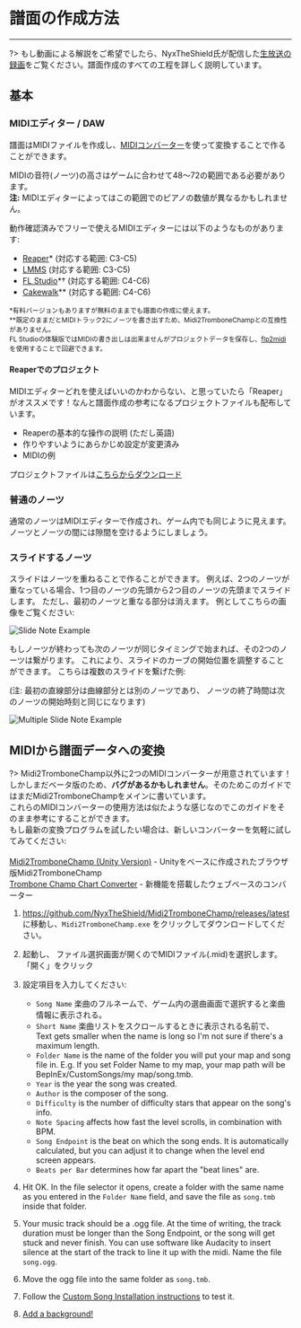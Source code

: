 # 譜面の作成方法
---

?> もし動画による解説をご希望でしたら、NyxTheShield氏が配信した[生放送の録画](https://www.youtube.com/watch?v=ig27SlJveGs)をご覧ください。譜面作成のすべての工程を詳しく説明しています。

## 基本
### MIDIエディター / DAW
譜面はMIDIファイルを作成し、[MIDIコンバーター](#converting-midi-to-map-file)を使って変換することで作ることができます。

MIDIの音符(ノーツ)の高さはゲームに合わせて48～72の範囲である必要があります。<br>**注:** MIDIエディターによってはこの範囲でのピアノの数値が異なるかもしれません。

動作確認済みでフリーで使えるMIDIエディターには以下のようなものがあります:
- [Reaper](https://www.reaper.fm/download.php)* (対応する範囲: C3-C5)
- [LMMS](https://lmms.io/download#windows) (対応する範囲: C3-C5)
- [FL Studio](https://www.image-line.com/fl-studio-download/)*† (対応する範囲: C4-C6)
- [Cakewalk](https://www.bandlab.com/products/cakewalk)** (対応する範囲: C4-C6)

<sub>*有料バージョンもありますが無料のままでも譜面の作成に使えます。</sub><br> <sub>**既定のままだとMIDIトラック2にノーツを書き出すため、Midi2TromboneChampとの互換性がありません。</sub><br> <sub>FL Studioの体験版ではMIDIの書き出しは出来ませんがプロジェクトデータを保存し、<a href="https://github.com/Kaydax/flp2midi/releases/latest">flp2midi</a> を使用することで回避できます。</p>

<h4 spaces-before="0">
  Reaperでのプロジェクト
</h4>

<p spaces-before="0">
  MIDIエディターどれを使えばいいのかわからない、と思っていたら「Reaper」がオススメです！なんと譜面作成の参考になるプロジェクトファイルも配布しています。
</p>

<ul>
  <li>
    Reaperの基本的な操作の説明 (ただし英語)
  </li>
  <li>
    作りやすいようにあらかじめ設定が変更済み
  </li>
  <li>
    MIDIの例
  </li>
</ul>

<p spaces-before="0">
  プロジェクトファイルは<a href="https://trombone.wiki/docs/files/REAPER_Trombone_Champ_Charting_Template.zip">こちらからダウンロード</a>
</p>

<h3 spaces-before="0">
  普通のノーツ
</h3>

<p spaces-before="0">
  通常のノーツはMIDIエディターで作成され、ゲーム内でも同じように見えます。 ノーツとノーツの間には隙間を空けるようにしましょう。
</p>

<h3 spaces-before="0">
  スライドするノーツ
</h3>

<p spaces-before="0">
  スライドはノーツを重ねることで作ることができます。 例えば、2つのノーツが重なっている場合、1つ目のノーツの先頭から2つ目のノーツの先頭までスライドします。 ただし、最初のノーツと重なる部分は消えます。 例としてこちらの画像をご覧ください:
</p>

<p spaces-before="0">
  <img src="../docs/files/slide1.png" alt="Slide Note Example" />
</p>

<p spaces-before="0">
  もしノーツが終わっても次のノーツが同じタイミングで始まれば、その2つのノーツは繋がります。 これにより、スライドのカーブの開始位置を調整することができます。 こちらは複数のスライドを繋げた例:
</p>

<p spaces-before="0">
  (注: 最初の直線部分は曲線部分とは別のノーツであり、 ノーツの終了時間は次のノーツの開始時刻と同じになります)
</p>

<p spaces-before="0">
  <img src="../docs/files/slide2.png" alt="Multiple Slide Note Example" />
</p>

<h2 spaces-before="0">
  MIDIから譜面データへの変換
</h2>

<p spaces-before="0">
  ?> Midi2TromboneChamp以外に2つのMIDIコンバーターが用意されています！ <br>しかしまだベータ版のため、<strong x-id="1">バグがあるかもしれません</strong>。そのためこのガイドではまだMidi2TromboneChampをメインに書いています。 <br>これらのMIDIコンバーターの使用方法は似たような感じなのでこのガイドをそのまま参考にすることができます。 <br>もし最新の変換プログラムを試したい場合は、新しいコンバーターを気軽に試してみてください: <br><br><a href="https://nyxtheshield.github.io/Midi2TromboneChamp/">Midi2TromboneChamp (Unity Version)</a> - Unityをベースに作成されたブラウザ版Midi2TromboneChamp <br><a href="https://rshieldsprojects.github.io/projects/tccc/">Trombone Champ Chart Converter</a> - 新機能を搭載したウェブベースのコンバーター
</p>

<ol start="1">
  <li>
    <p spaces-before="0">
      <a href="https://github.com/NyxTheShield/Midi2TromboneChamp/releases/latest" x-nc="1">https://github.com/NyxTheShield/Midi2TromboneChamp/releases/latest</a> に移動し、<code>Midi2TromboneChamp.exe</code> をクリックしてダウンロードしてください。
    </p>
  </li>
  
  <li>
    <p spaces-before="0">
      起動し、 ファイル選択画面が開くのでMIDIファイル(.mid)を選択します。 「開く」をクリック
    </p>
  </li>
  
  <li>
    <p spaces-before="0">
      設定項目を入力してください:
    </p>
    <ul>
      <li>
        <code>Song Name</code> 楽曲のフルネームで、ゲーム内の選曲画面で選択すると楽曲情報に表示される。
      </li>
      <li>
        <code>Short Name</code> 楽曲リストをスクロールするときに表示される名前で、 Text gets smaller when the name is long so I'm not sure if there's a maximum length.
      </li>
      <li>
        <code>Folder Name</code> is the name of the folder you will put your map and song file in. E.g. If you set Folder Name to my map, your map path will be BepInEx/CustomSongs/my map/song.tmb.
      </li>
      <li>
        <code>Year</code> is the year the song was created.
      </li>
      <li>
        <code>Author</code> is the composer of the song.
      </li>
      <li>
        <code>Difficulty</code> is the number of difficulty stars that appear on the song's info.
      </li>
      <li>
        <code>Note Spacing</code> affects how fast the level scrolls, in combination with BPM.
      </li>
      <li>
        <code>Song Endpoint</code> is the beat on which the song ends. It is automatically calculated, but you can adjust it to change when the level end screen appears.
      </li>
      <li>
        <code>Beats per Bar</code> determines how far apart the "beat lines" are.
      </li>
    </ul>
  </li>
  
  <li>
    <p spaces-before="0">
      Hit OK. In the file selector it opens, create a folder with the same name as you entered in the <code>Folder Name</code> field, and save the file as <code>song.tmb</code> inside that folder.
    </p>
  </li>
  
  <li>
    <p spaces-before="0">
      Your music track should be a .ogg file. At the time of writing, the track duration must be longer than the Song Endpoint, or the song will get stuck and never finish. You can use software like Audacity to insert silence at the start of the track to line it up with the midi. Name the file <code>song.ogg</code>.
    </p>
  </li>
  
  <li>
    <p spaces-before="0">
      Move the ogg file into the same folder as <code>song.tmb</code>.
    </p>
  </li>
  
  <li>
    <p spaces-before="0">
      Follow the <a href="installing-songs">Custom Song Installation instructions</a> to test it.
    </p>
  </li>
  
  <li>
    <p spaces-before="0">
      <a href="chart-backgrounds">Add a background!</a>
    </p>
  </li>
</ol>